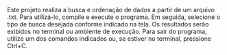 Este projeto realiza a busca e ordenação de dados a partir de um arquivo .txt. Para utilizá-lo, compile e execute o programa. Em seguida, selecione o tipo de busca desejada conforme indicado na tela. Os resultados serão exibidos no terminal ou ambiente de execução. 
Para sair do programa, utilize um dos comandos indicados ou, se estiver no terminal, pressione Ctrl+C.
